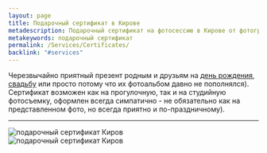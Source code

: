```yaml
---
layout: page
title: Подарочный сертификат в Кирове
metadescription: Подарочный сертификат на фотосессию в Кирове от фотографа Лены Охапкиной, купить подарочный сертификат для себя или в подарок
metakeywords: подарочный сертификат
permalink: /Services/Certificates/
backlink: "#services"
---
```


<p>Черезвычайно приятный презент родным и друзьям на <span style="text-decoration: underline;"><a href="{{ site.baseurl }}/Services/Personal" title="Индивидуальная фотосессия">день рождения</a></span>, <span style="text-decoration: underline;"><a href="{{ site.baseurl }}/Services/Wedding" title="Семейная фотосессия">свадьбу</a></span> или просто потому что их фотоальбом давно не пополнялся). <br> Сертификат возможен как на прогулочную, так и на студийную фотосъемку, оформлен всегда симпатично - не обязательно как на представленном фото, но всегда приятно и по-праздничному).</p>
<hr>
<div class="row gallery">
            <div class="col-lg-6 col-xs-12">
                <img src="{{ site.baseurl }}/images/Amba.ImageCache/Default/Amba.ImagePowerTools/ContentItem_31_ImageGallery/certificate1-3969B13232B513C7DCB010DD8740FEAF.jpg" alt="подарочный сертификат Киров" class="img-responsive">
            </div>
            <div class="col-lg-6 col-xs-12">
                <img src="{{ site.baseurl }}/images/Amba.ImageCache/Default/Amba.ImagePowerTools/ContentItem_31_ImageGallery/certificate2-3969B13232B513C7DCB010DD8740FEAF.jpg" alt="подарочный сертификат Киров" class="img-responsive">
            </div>
</div>